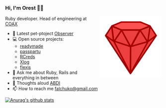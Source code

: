 ### Hi, I'm Orest 👨‍💻
 
<img align="right" src="https://github.com/OrestF/OrestF/blob/master/ruby_icon.png" width=200px height=200px/>

Ruby developer. Head of engineering at [COAX](https://coaxsoft.com)

* 🔭  Latest pet-ptoject [Observer](https://github.com/OrestF/observer)
* 💻  Open source projects:
  * [readymade](https://rubygems.org/gems/readymade)
  * [passpartu](https://rubygems.org/gems/passpartu)
  * [RCreds](https://rubygems.org/gems/r_creds)
  * [Xlog](https://rubygems.org/gems/xlog)
  * [flexjs](https://flexjs.herokuapp.com)
* 💬  Ask me about Ruby, Rails and everything in between
* 🤔  Thoughts aloud [ABDI](https://github.com/OrestF/OrestF/blob/master/abdi/ABDI_architecture.md)
* 📫  How to reach me falchuko@gmail.com

[![Anurag's github stats](https://github-readme-stats.vercel.app/api?username=OrestF&count_private=true&show_icons=true&include_all_commits=true&hide_title=true)](https://github.com/anuraghazra/github-readme-stats)
